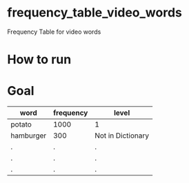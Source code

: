 # frequency_table_video_words
Frequency Table for video words

# How to run


# Goal
word         | frequency     | level
------------ | ------------- | -------------
potato | 1000 | 1
hamburger | 300 | Not in Dictionary
.|.|.
.|.|.
.|.|.
